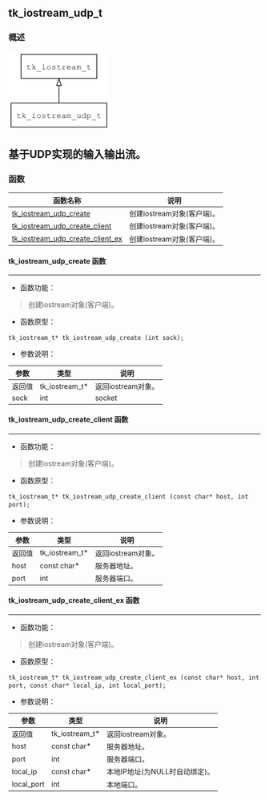 ## tk\_iostream\_udp\_t
### 概述
![image](images/tk_iostream_udp_t_0.png)

基于UDP实现的输入输出流。
----------------------------------
### 函数
<p id="tk_iostream_udp_t_methods">

| 函数名称 | 说明 | 
| -------- | ------------ | 
| <a href="#tk_iostream_udp_t_tk_iostream_udp_create">tk\_iostream\_udp\_create</a> | 创建iostream对象(客户端)。 |
| <a href="#tk_iostream_udp_t_tk_iostream_udp_create_client">tk\_iostream\_udp\_create\_client</a> | 创建iostream对象(客户端)。 |
| <a href="#tk_iostream_udp_t_tk_iostream_udp_create_client_ex">tk\_iostream\_udp\_create\_client\_ex</a> | 创建iostream对象(客户端)。 |
#### tk\_iostream\_udp\_create 函数
-----------------------

* 函数功能：

> <p id="tk_iostream_udp_t_tk_iostream_udp_create">创建iostream对象(客户端)。

* 函数原型：

```
tk_iostream_t* tk_iostream_udp_create (int sock);
```

* 参数说明：

| 参数 | 类型 | 说明 |
| -------- | ----- | --------- |
| 返回值 | tk\_iostream\_t* | 返回iostream对象。 |
| sock | int | socket |
#### tk\_iostream\_udp\_create\_client 函数
-----------------------

* 函数功能：

> <p id="tk_iostream_udp_t_tk_iostream_udp_create_client">创建iostream对象(客户端)。

* 函数原型：

```
tk_iostream_t* tk_iostream_udp_create_client (const char* host, int port);
```

* 参数说明：

| 参数 | 类型 | 说明 |
| -------- | ----- | --------- |
| 返回值 | tk\_iostream\_t* | 返回iostream对象。 |
| host | const char* | 服务器地址。 |
| port | int | 服务器端口。 |
#### tk\_iostream\_udp\_create\_client\_ex 函数
-----------------------

* 函数功能：

> <p id="tk_iostream_udp_t_tk_iostream_udp_create_client_ex">创建iostream对象(客户端)。

* 函数原型：

```
tk_iostream_t* tk_iostream_udp_create_client_ex (const char* host, int port, const char* local_ip, int local_port);
```

* 参数说明：

| 参数 | 类型 | 说明 |
| -------- | ----- | --------- |
| 返回值 | tk\_iostream\_t* | 返回iostream对象。 |
| host | const char* | 服务器地址。 |
| port | int | 服务器端口。 |
| local\_ip | const char* | 本地IP地址(为NULL时自动绑定)。 |
| local\_port | int | 本地端口。 |
